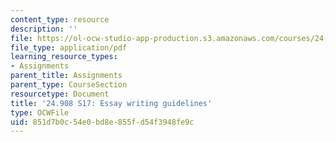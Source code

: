 ```yaml
---
content_type: resource
description: ''
file: https://ol-ocw-studio-app-production.s3.amazonaws.com/courses/24-908-creole-language-and-caribbean-identities-spring-2017/851d7b0c54e0bd8e855fd54f3948fe9c_MIT24_908s17_assn_writeguide.pdf
file_type: application/pdf
learning_resource_types:
- Assignments
parent_title: Assignments
parent_type: CourseSection
resourcetype: Document
title: '24.908 S17: Essay writing guidelines'
type: OCWFile
uid: 851d7b0c-54e0-bd8e-855f-d54f3948fe9c
---
```

